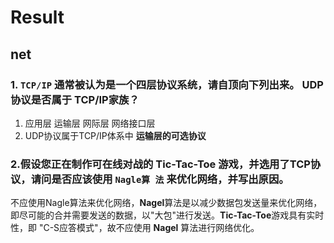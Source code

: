 # Result

## net

### 1. `TCP/IP` 通常被认为是⼀个四层协议系统，请⾃顶向下列出来。 UDP 协议是否属于 TCP/IP家族？

1. 应用层  运输层 网际层 网络接口层
2. UDP协议属于TCP/IP体系中 **运输层的可选协议**

### 2.假设您正在制作可在线对战的 Tic-Tac-Toe 游戏，并选⽤了TCP协议，请问是否应该使⽤ `Nagle算 法` 来优化⽹络，并写出原因。

不应使用Nagle算法来优化网络，**Nagel**算法是以减少数据包发送量来优化网络，即尽可能的合并需要发送的数据，以"大包"进行发送。**Tic-Tac-Toe**游戏具有实时性，即 "C-S应答模式"，故不应使用 **Nagel** 算法进行网络优化。